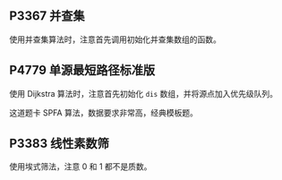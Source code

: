 ## P3367 并查集

使用并查集算法时，注意首先调用初始化并查集数组的函数。

## P4779 单源最短路径标准版

使用 Dijkstra 算法时，注意首先初始化 `dis` 数组，并将源点加入优先级队列。

这道题卡 SPFA 算法，数据要求非常高，经典模板题。

## P3383 线性素数筛

使用埃式筛法，注意 0 和 1 都不是质数。
